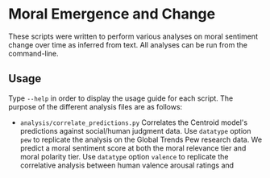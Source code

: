 # Moral Emergence and Change 
These scripts were written to perform 
various analyses on moral sentiment change 
over time as inferred from text. All analyses
can be run from the command-line.

## Usage
Type `--help` in order to display the usage guide for each script. The
purpose of the different analysis files are as follows:
* `analysis/correlate_predictions.py` Correlates the Centroid model's predictions against social/human judgment data.
Use `datatype` option `pew` to replicate the analysis on the Global Trends Pew
research data. We predict a moral sentiment score at both the moral relevance tier and moral polarity tier.
Use `datatype` option `valence` to replicate the correlative analysis between human valence arousal ratings and 
